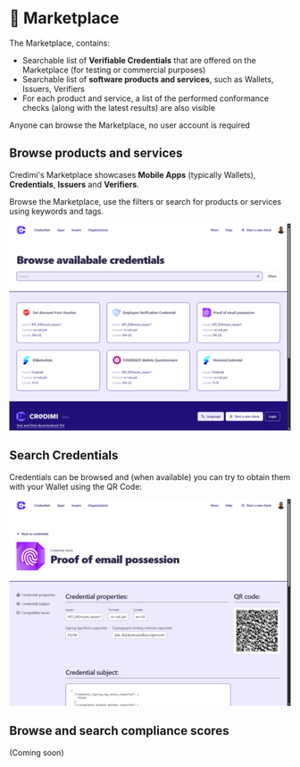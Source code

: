 # 🏪 Marketplace

The Marketplace, contains:
 - Searchable list of **Verifiable Credentials** that are offered on the Marketplace (for testing or commercial purposes)
 - Searchable list of **software products and services**, such as Wallets, Issuers, Verifiers 
 - For each product and service, a list of the performed conformance checks (along with the latest results) are also visible

Anyone can browse the Marketplace, no user account is required

## Browse products and services
Credimi's Marketplace showcases **Mobile Apps** (typically Wallets), **Credentials**, **Issuers** and **Verifiers**. 

Browse the Marketplace, use the filters or search for products or services using keywords and tags. 

![credimiMarketplace](./images/credimiMarketplace.png)

## Search Credentials

Credentials can be browsed and (when available) you can try to obtain them with your Wallet using the QR Code:

![credimiSingleCredential](./images/credimiSingleCredential.png)

## Browse and search compliance scores
(Coming soon)

